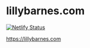 # lillybarnes.com

[![Netlify Status](https://api.netlify.com/api/v1/badges/a066c473-dc44-408e-a581-fbb296d889be/deploy-status)](https://app.netlify.com/sites/gracious-poitras-835115/deploys)

https://lillybarnes.com
